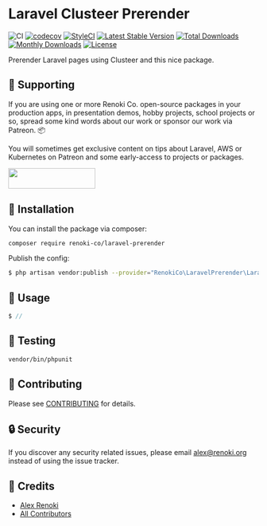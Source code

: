 Laravel Clusteer Prerender
==========================

![CI](https://github.com/renoki-co/laravel-prerender/workflows/CI/badge.svg?branch=master)
[![codecov](https://codecov.io/gh/renoki-co/laravel-prerender/branch/master/graph/badge.svg)](https://codecov.io/gh/renoki-co/laravel-prerender/branch/master)
[![StyleCI](https://github.styleci.io/repos/:styleci_code/shield?branch=master)](https://github.styleci.io/repos/:styleci_code)
[![Latest Stable Version](https://poser.pugx.org/renoki-co/laravel-prerender/v/stable)](https://packagist.org/packages/renoki-co/laravel-prerender)
[![Total Downloads](https://poser.pugx.org/renoki-co/laravel-prerender/downloads)](https://packagist.org/packages/renoki-co/laravel-prerender)
[![Monthly Downloads](https://poser.pugx.org/renoki-co/laravel-prerender/d/monthly)](https://packagist.org/packages/renoki-co/laravel-prerender)
[![License](https://poser.pugx.org/renoki-co/laravel-prerender/license)](https://packagist.org/packages/renoki-co/laravel-prerender)

Prerender Laravel pages using Clusteer and this nice package.

## 🤝 Supporting

If you are using one or more Renoki Co. open-source packages in your production apps, in presentation demos, hobby projects, school projects or so, spread some kind words about our work or sponsor our work via Patreon. 📦

You will sometimes get exclusive content on tips about Laravel, AWS or Kubernetes on Patreon and some early-access to projects or packages.

[<img src="https://c5.patreon.com/external/logo/become_a_patron_button.png" height="41" width="175" />](https://www.patreon.com/bePatron?u=10965171)

## 🚀 Installation

You can install the package via composer:

```bash
composer require renoki-co/laravel-prerender
```

Publish the config:

```bash
$ php artisan vendor:publish --provider="RenokiCo\LaravelPrerender\LaravelPrerenderServiceProvider" --tag="config"
```

## 🙌 Usage

```php
$ //
```

## 🐛 Testing

``` bash
vendor/bin/phpunit
```

## 🤝 Contributing

Please see [CONTRIBUTING](CONTRIBUTING.md) for details.

## 🔒  Security

If you discover any security related issues, please email alex@renoki.org instead of using the issue tracker.

## 🎉 Credits

- [Alex Renoki](https://github.com/rennokki)
- [All Contributors](../../contributors)
